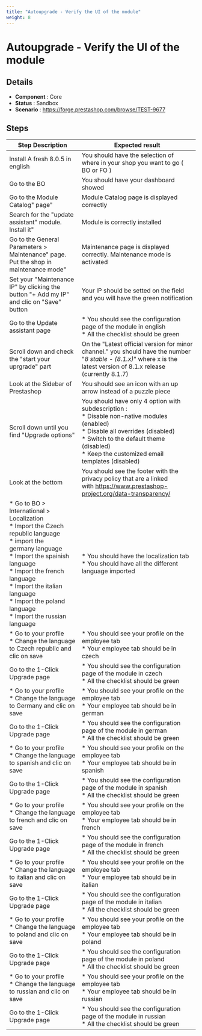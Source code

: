 ```yaml
---
title: "Autoupgrade - Verify the UI of the module"
weight: 8
---
```


# Autoupgrade - Verify the UI of the module
## Details
* **Component** : Core
* **Status** : Sandbox
* **Scenario** : https://forge.prestashop.com/browse/TEST-9677

## Steps
| Step Description | Expected result |
| ----- | ----- |
| Install A fresh 8.0.5 in english | You should have the selection of where in your shop you want to go ( BO or FO ) |
| Go to the BO | You should have your dashboard showed |
| Go to the Module Catalog" page" | Module Catalog page is displayed correctly |
| Search for the "update assistant" module. Install it" | Module is correctly installed |
| Go to the General Parameters > Maintenance" page. Put the shop in maintenance mode" | Maintenance page is displayed correctly. Maintenance mode is activated |
| Set your "Maintenance IP" by clicking the button "+ Add my IP" and clic on "Save" button | Your IP should be setted on the field and you will have the green notification |
| Go to the Update assistant page | * You should see the configuration page of the module in english <br> * All the checklist should be green |
| Scroll down and check the "start your uprgrade" part | On the "Latest official version for minor channel." you should have the number "*8 stable - (8.1.x)*" where x is the latest version of 8.1.x release (currently 8.1.7) |
| Look at the Sidebar of Prestashop | You should see an icon with an up arrow instead of a puzzle piece |
| Scroll down until you find "Upgrade options" | You should have only 4 option with subdescription : <br> * Disable non-native modules (enabled)<br> * Disable all overrides (disabled)<br> * Switch to the default theme (disabled)<br> * Keep the customized email templates (disabled) |
| Look at the bottom | You should see the footer with the privacy policy that are a linked with https://www.prestashop-project.org/data-transparency/ |
| * Go to BO > International > Localization <br> * Import the Czech republic language<br> * import the germany language<br> * Import the spainish language<br> * Import the french language<br> * Import the italian language<br> * Import the poland language<br> * Import the russian language | * You should have the localization tab <br> * You should have all the different language imported |
| * Go to your profile<br> * Change the language to Czech republic and clic on save | * You should see your profile on the employee tab <br> * Your employee tab should be in czech |
| Go to the 1-Click Upgrade page | * You should see the configuration page of the module in czech <br> * All the checklist should be green |
| * Go to your profile<br> * Change the language to Germany and clic on save | * You should see your profile on the employee tab <br> * Your employee tab should be in german |
| Go to the 1-Click Upgrade page | * You should see the configuration page of the module in german <br> * All the checklist should be green |
| * Go to your profile<br> * Change the language to spanish and clic on save | * You should see your profile on the employee tab <br> * Your employee tab should be in spanish |
| Go to the 1-Click Upgrade page | * You should see the configuration page of the module in spanish <br> * All the checklist should be green |
| * Go to your profile<br> * Change the language to french and clic on save | * You should see your profile on the employee tab <br> * Your employee tab should be in french |
| Go to the 1-Click Upgrade page | * You should see the configuration page of the module in french <br> * All the checklist should be green |
| * Go to your profile<br> * Change the language to italian and clic on save | * You should see your profile on the employee tab <br> * Your employee tab should be in italian |
| Go to the 1-Click Upgrade page | * You should see the configuration page of the module in italian <br> * All the checklist should be green |
| * Go to your profile<br> * Change the language to poland and clic on save | * You should see your profile on the employee tab <br> * Your employee tab should be in poland |
| Go to the 1-Click Upgrade page | * You should see the configuration page of the module in poland <br> * All the checklist should be green |
| * Go to your profile<br> * Change the language to russian and clic on save | * You should see your profile on the employee tab <br> * Your employee tab should be in russian |
| Go to the 1-Click Upgrade page | * You should see the configuration page of the module in russian <br> * All the checklist should be green |
